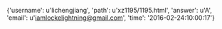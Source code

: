 {'username': u'lichengjiang', 'path': u'xz1195/1195.html', 'answer': u'A', 'email': u'iamlockelightning@gmail.com', 'time': '2016-02-24:10:00:17'}